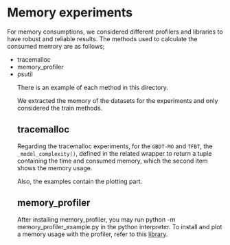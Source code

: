 # Memory experiments

For memory consumptions, we considered different profilers and libraries to have robust and reliable results.
The methods used to calculate the consumed memory are as follows;
<ul>
  <li> tracemalloc </li>
  <li> memory_profiler </li>
  <li> psutil </li>



There is an example of each method in this directory.

We extracted the memory of the datasets for the experiments and only considered the train methods.

## tracemalloc

Regarding the tracemalloc experiments, for the `GBDT-MO` and `TFBT`, the `_model_complexity()`, defined in the related wrapper to return a tuple containing the time and consumed memory, which the second item shows the memory usage.

Also, the examples contain the plotting part.

## memory_profiler

After installing memory_profiler, you may run python -m memory_profiler_example.py in the python interpreter.
To install and plot a memory usage with the profiler, refer to this [library](https://pypi.org/project/memory-profiler/).

